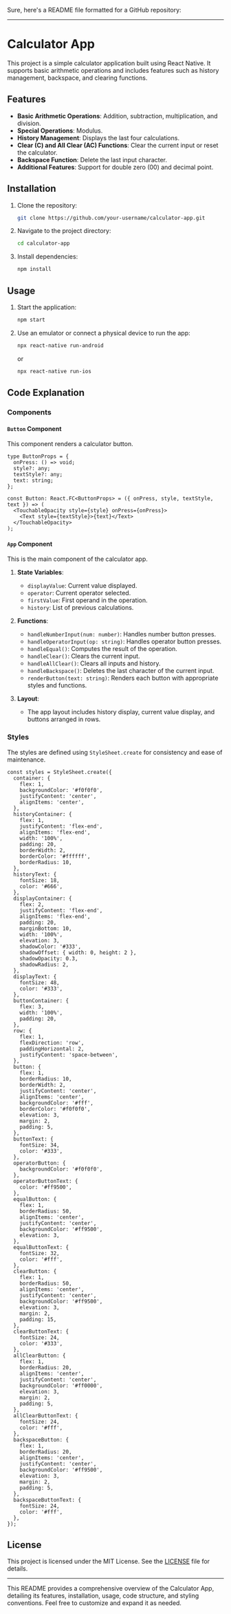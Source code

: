 Sure, here's a README file formatted for a GitHub repository:

---

# Calculator App

This project is a simple calculator application built using React Native. It supports basic arithmetic operations and includes features such as history management, backspace, and clearing functions.

## Features

- **Basic Arithmetic Operations**: Addition, subtraction, multiplication, and division.
- **Special Operations**: Modulus.
- **History Management**: Displays the last four calculations.
- **Clear (C) and All Clear (AC) Functions**: Clear the current input or reset the calculator.
- **Backspace Function**: Delete the last input character.
- **Additional Features**: Support for double zero (00) and decimal point.

## Installation

1. Clone the repository:
   ```sh
   git clone https://github.com/your-username/calculator-app.git
   ```
2. Navigate to the project directory:
   ```sh
   cd calculator-app
   ```
3. Install dependencies:
   ```sh
   npm install
   ```

## Usage

1. Start the application:
   ```sh
   npm start
   ```
2. Use an emulator or connect a physical device to run the app:
   ```sh
   npx react-native run-android
   ```
   or
   ```sh
   npx react-native run-ios
   ```

## Code Explanation

### Components

#### `Button` Component

This component renders a calculator button.

```tsx
type ButtonProps = {
  onPress: () => void;
  style?: any;
  textStyle?: any;
  text: string;
};

const Button: React.FC<ButtonProps> = ({ onPress, style, textStyle, text }) => (
  <TouchableOpacity style={style} onPress={onPress}>
    <Text style={textStyle}>{text}</Text>
  </TouchableOpacity>
);
```

#### `App` Component

This is the main component of the calculator app.

1. **State Variables**:
   - `displayValue`: Current value displayed.
   - `operator`: Current operator selected.
   - `firstValue`: First operand in the operation.
   - `history`: List of previous calculations.

2. **Functions**:
   - `handleNumberInput(num: number)`: Handles number button presses.
   - `handleOperatorInput(op: string)`: Handles operator button presses.
   - `handleEqual()`: Computes the result of the operation.
   - `handleClear()`: Clears the current input.
   - `handleAllClear()`: Clears all inputs and history.
   - `handleBackspace()`: Deletes the last character of the current input.
   - `renderButton(text: string)`: Renders each button with appropriate styles and functions.

3. **Layout**:
   - The app layout includes history display, current value display, and buttons arranged in rows.

### Styles

The styles are defined using `StyleSheet.create` for consistency and ease of maintenance.

```tsx
const styles = StyleSheet.create({
  container: {
    flex: 1,
    backgroundColor: '#f0f0f0',
    justifyContent: 'center',
    alignItems: 'center',
  },
  historyContainer: {
    flex: 1,
    justifyContent: 'flex-end',
    alignItems: 'flex-end',
    width: '100%',
    padding: 20,
    borderWidth: 2,
    borderColor: '#ffffff',
    borderRadius: 10,
  },
  historyText: {
    fontSize: 18,
    color: '#666',
  },
  displayContainer: {
    flex: 2,
    justifyContent: 'flex-end',
    alignItems: 'flex-end',
    padding: 20,
    marginBottom: 10,
    width: '100%',
    elevation: 3,
    shadowColor: '#333',
    shadowOffset: { width: 0, height: 2 },
    shadowOpacity: 0.3,
    shadowRadius: 2,
  },
  displayText: {
    fontSize: 48,
    color: '#333',
  },
  buttonContainer: {
    flex: 3,
    width: '100%',
    padding: 20,
  },
  row: {
    flex: 1,
    flexDirection: 'row',
    paddingHorizontal: 2,
    justifyContent: 'space-between',
  },
  button: {
    flex: 1,
    borderRadius: 10,
    borderWidth: 2,
    justifyContent: 'center',
    alignItems: 'center',
    backgroundColor: '#fff',
    borderColor: '#f0f0f0',
    elevation: 3,
    margin: 2,
    padding: 5,
  },
  buttonText: {
    fontSize: 34,
    color: '#333',
  },
  operatorButton: {
    backgroundColor: '#f0f0f0',
  },
  operatorButtonText: {
    color: '#ff9500',
  },
  equalButton: {
    flex: 1,
    borderRadius: 50,
    alignItems: 'center',
    justifyContent: 'center',
    backgroundColor: '#ff9500',
    elevation: 3,
  },
  equalButtonText: {
    fontSize: 32,
    color: '#fff',
  },
  clearButton: {
    flex: 1,
    borderRadius: 50,
    alignItems: 'center',
    justifyContent: 'center',
    backgroundColor: '#ff9500',
    elevation: 3,
    margin: 2,
    padding: 15,
  },
  clearButtonText: {
    fontSize: 24,
    color: '#333',
  },
  allClearButton: {
    flex: 1,
    borderRadius: 20,
    alignItems: 'center',
    justifyContent: 'center',
    backgroundColor: '#ff0000',
    elevation: 3,
    margin: 2,
    padding: 5,
  },
  allClearButtonText: {
    fontSize: 24,
    color: '#fff',
  },
  backspaceButton: {
    flex: 1,
    borderRadius: 20,
    alignItems: 'center',
    justifyContent: 'center',
    backgroundColor: '#ff9500',
    elevation: 3,
    margin: 2,
    padding: 5,
  },
  backspaceButtonText: {
    fontSize: 24,
    color: '#fff',
  },
});
```

## License

This project is licensed under the MIT License. See the [LICENSE](LICENSE) file for details.

---

This README provides a comprehensive overview of the Calculator App, detailing its features, installation, usage, code structure, and styling conventions. Feel free to customize and expand it as needed.